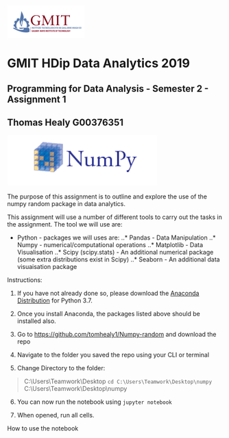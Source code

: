 ![alt text](/images/gmit.PNG)
# GMIT HDip Data Analytics 2019
## Programming for Data Analysis -  Semester 2 - Assignment 1
## Thomas Healy G00376351


![alt text](/images/numpya.PNG)




The purpose of this assignment is to outline and explore the use of the numpy random package in 
data analytics.

This assignment will use a number of different tools to carry out the tasks in the assignment. The tool we will use are:

* Python - packages we will uses are:
..* Pandas - Data Manipulation
..* Numpy - numerical/computational operations
..* Matplotlib - Data Visualisation
..* Scipy (scipy.stats) - An additional numerical package (some extra distributions exist in Scipy)
..* Seaborn - An additional data visuaisation package

Instructions:
1. If you have not already done so, please download the [Anaconda Distribution](https://www.anaconda.com/distribution) for Python 3.7.

2. Once you install Anaconda, the packages listed above should be installed also.

3. Go to https://github.com/tomhealy1/Numpy-random and download the repo

4. Navigate to the folder you saved the repo using your CLI or terminal

5. Change Directory to the folder:
> C:\Users\Teamwork\Desktop
```cd C:\Users\Teamwork\Desktop\numpy```
>C:\Users\Teamwork\Desktop\numpy

6. You can now run the notebook using ```jupyter notebook```

7. When opened, run all cells.




How to use the notebook




